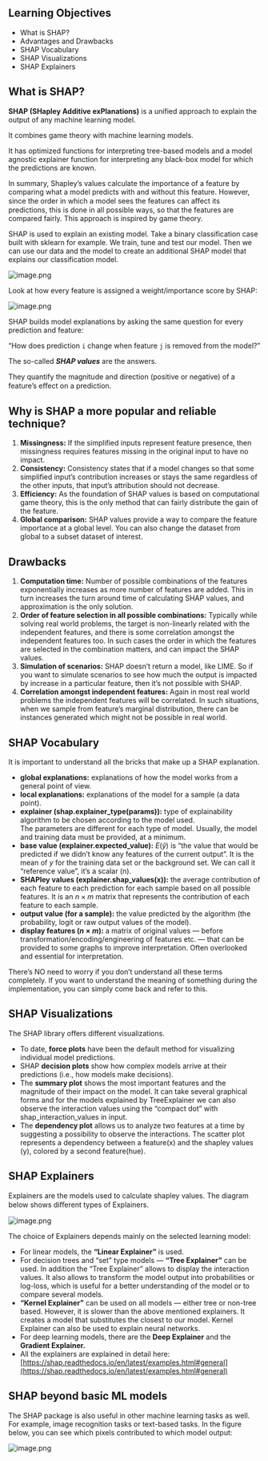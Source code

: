 ## Learning Objectives

* What is SHAP?
* Advantages and Drawbacks
* SHAP Vocabulary
* SHAP Visualizations
* SHAP Explainers

## What is SHAP?

**SHAP (SHapley Additive exPlanations)** is a unified approach to explain the output of any machine learning model.

It combines game theory with machine learning models.

It has optimized functions for interpreting tree-based models and a model agnostic explainer function for interpreting any black-box model for which the predictions are known.

In summary, Shapley’s values calculate the importance of a feature by comparing what a model predicts with and without this feature. However, since the order in which a model sees the features can aﬀect its predictions, this is done in all possible ways, so that the features are compared fairly. This approach is inspired by game theory.

SHAP is used to explain an existing model. Take a binary classification case built with sklearn for example. We train, tune and test our model. Then we can use our data and the model to create an additional SHAP model that explains our classification model.



![image.png](https://dphi-live.s3.amazonaws.com/media_uploads/image_8c1b23bf65e247bb9e4efaa6db0c51b8.png)




Look at how every feature is assigned a weight/importance score by SHAP:





![image.png](https://dphi-live.s3.amazonaws.com/media_uploads/image_63dfdaf2c6c64046890c5e57bd2c05d9.png)





SHAP builds model explanations by asking the same question for every prediction and feature:

“How does prediction `i` change when feature `j` is removed from the model?”

The so-called _**SHAP values**_ are the answers.

They quantify the magnitude and direction (positive or negative) of a feature’s eﬀect on a prediction.

## Why is SHAP a more popular and reliable technique?

1. **Missingness:** If the simplified inputs represent feature presence, then missingness requires features missing in the original input to have no impact.
2. **Consistency:** Consistency states that if a model changes so that some simplified input’s contribution increases or stays the same regardless of the other inputs, that input’s attribution should not decrease.
3. **Efficiency:** As the foundation of SHAP values is based on computational game theory, this is the only method that can fairly distribute the gain of the feature.
4. **Global comparison:** SHAP values provide a way to compare the feature importance at a global level. You can also change the dataset from global to a subset dataset of interest.

## Drawbacks

1. **Computation time:** Number of possible combinations of the features exponentially increases as more number of features are added. This in turn increases the turn around time of calculating SHAP values, and approximation is the only solution.
2. **Order of feature selection in all possible combinations:** Typically while solving real world problems, the target is non-linearly related with the independent features, and there is some correlation amongst the independent features too. In such cases the order in which the features are selected in the combination matters, and can impact the SHAP values.
3. **Simulation of scenarios:** SHAP doesn’t return a model, like LIME. So if you want to simulate scenarios to see how much the output is impacted by increase in a particular feature, then it’s not possible with SHAP.
4. **Correlation amongst independent features:** Again in most real world problems the independent features will be correlated. In such situations, when we sample from feature’s marginal distribution, there can be instances generated which might not be possible in real world.




## SHAP Vocabulary

It is important to understand all the bricks that make up a SHAP explanation.

* **global explanations:** explanations of how the model works from a general point of view.
* **local explanations:** explanations of the model for a sample (a data point).
* **explainer (shap.explainer_type(params)):** type of explainability algorithm to be chosen according to the model used.  
The parameters are different for each type of model. Usually, the model and training data must be provided, at a minimum.
* **base value (explainer.expected_value):** $E(\hat y)$ is “the value that would be predicted if we didn’t know any features of the current output”. It is the mean of $y$ for the training data set or the background set. We can call it “reference value”, it’s a scalar (n).
* **SHAPley values (explainer.shap_values(x)):** the average contribution of each feature to each prediction for each sample based on all possible features. It is an $n \times m$ matrix that represents the contribution of each feature to each sample.
* **output value (for a sample):** the value predicted by the algorithm (the probability, logit or raw output values of the model).
* **display features ($n \times m$):** a matrix of original values — before transformation/encoding/engineering of features etc. — that can be provided to some graphs to improve interpretation. Often overlooked and essential for interpretation.

There’s NO need to worry if you don’t understand all these terms completely. If you want to understand the meaning of something during the implementation, you can simply come back and refer to this.





## SHAP Visualizations

The SHAP library offers different visualizations.

* To date, **force plots** have been the default method for visualizing individual model predictions.
* SHAP **decision plots** show how complex models arrive at their predictions (i.e., how models make decisions).
* The **summary plot** shows the most important features and the magnitude of their impact on the model. It can take several graphical forms and for the models explained by TreeExplainer we can also observe the interaction values using the “compact dot” with shap\_interaction\_values in input.
* The **dependency plot** allows us to analyze two features at a time by suggesting a possibility to observe the interactions. The scatter plot represents a dependency between a feature(x) and the shapley values (y), colored by a second feature(hue).





## SHAP Explainers

Explainers are the models used to calculate shapley values. The diagram below shows diﬀerent types of Explainers.












![image.png](https://dphi-live.s3.amazonaws.com/media_uploads/image_6da2d045111f46d58df3d0ce4a2dab04.png)









The choice of Explainers depends mainly on the selected learning model:

* For linear models, the **“Linear Explainer”** is used.
* For decision trees and “set” type models — **“Tree Explainer”** can be used. In addition the “Tree Explainer” allows to display the interaction values. It also allows to transform the model output into probabilities or log-loss, which is useful for a better understanding of the model or to compare several models.
* **“Kernel Explainer”** can be used on all models — either tree or non-tree based. However, it is slower than the above mentioned explainers. It creates a model that substitutes the closest to our model. Kernel Explainer can also be used to explain neural networks.
* For deep learning models, there are the **Deep Explainer** and the **Gradient Explainer.**
* All the explainers are explained in detail here: [https://shap.readthedocs.io/en/latest/examples.html#general](https://shap.readthedocs.io/en/latest/examples.html#general)


## SHAP beyond basic ML models

The SHAP package is also useful in other machine learning tasks as well. For example, image recognition tasks or text-based tasks. In the figure below, you can see which pixels contributed to which model output:

![image.png](https://dphi-live.s3.amazonaws.com/media_uploads/image_037717d8fd0f45c982452d5de23e771f.png)